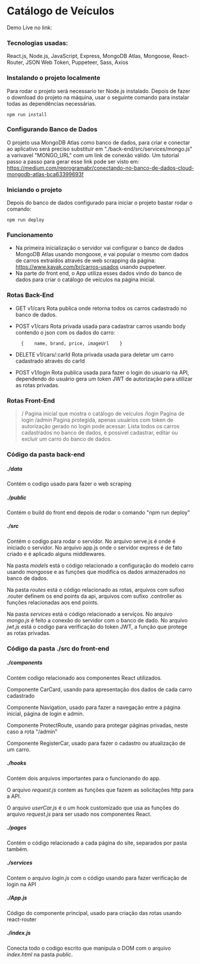 # Catálogo de Veículos

Demo Live no link: 

### Tecnologias usadas:
React.js, Node.js, JavaScript, Express, MongoDB Atlas, Mongoose, React-Router, JSON Web Token, Puppeteer, Sass, Axios

### Instalando o projeto localmente

Para rodar o projeto será necessario ter Node.js instalado. Depois de fazer o download do projeto na máquina, usar o seguinte comando para instalar todas as dependências necessárias.

    npm run install
    
### Configurando Banco de Dados

O projeto usa MongoDB Atlas como banco de dados, para criar e conectar ao aplicativo será preciso substituir em "./back-end/src/services/mongo.js" a varivavel "MONGO_URL" com um link de conexão válido. Um tutorial passo a passo para gerar esse link pode ser visto em: https://medium.com/reprogramabr/conectando-no-banco-de-dados-cloud-mongodb-atlas-bca63399693f

### Iniciando o projeto

Depois do banco de dados configurado para iniciar o projeto bastar rodar o comando: 

    npm run deploy

### Funcionamento

- Na primeira inicialização o servidor vai configurar o banco de dados MongoDB Atlas usando mongoose, e vai popular o mesmo com dados de carros extraídos através de web scrapping da página: https://www.kavak.com/br/carros-usados usando puppeteer.
- Na parte do front end, o App utiliza esses dados vindo do banco de dados para criar o catálogo de veículos na página inicial.

### Rotas Back-End

- GET v1/cars
Rota publica onde retorna todos os carros cadastrado no banco de dados.
- POST v1/cars
Rota privada usada para cadastrar carros usando body contendo o json com os dados do carro: 

        {    name, brand, price, imageUrl    }
- DELETE v1/cars/:carId
Rota privada usada para deletar um carro cadastrado através do carId
- POST v1/login
Rota publica usada para fazer o login do usuario na API, dependendo do usuário gera um token JWT de autorização para utilizar as rotas privadas.

### Rotas Front-End

> /
Pagina inicial que mostra o catálogo de veículos 
> /login
Pagina de login
> /admin
Pagina protegida, apenas usuários com token de autorização gerado no login pode acessar. Lista todos os carros cadastrados no banco de dados, é possivel cadastrar, editar ou excluir um carro do banco de dados.

### Código da pasta back-end

##### ./data
Contém o codigo usado para fazer o web scraping

##### ./public
Contém o build do front end depois de rodar o comando "npm run deploy"

##### ./src
Contém o codigo para rodar o servidor. No arquivo serve.js é onde é iniciado o servidor. No arquivo app.js onde o servidor express é de fato criado e é aplicado alguns middlewares.

Na pasta *models* está o código relacionado a configuração do modelo carro usando mongoose e as funções que modifica os dados armazenados no banco de dados.

Na pasta *routes* está o código relacionado as rotas, arquivos com sufixo .router definem os end points da api, arquivos com sufixo .controller as funções relacionadas aos end points.

Na pasta *services* está o código relacionado a servíços. No arquivo *mongo.js* é feito a conexão do servidor com o banco de dado. No arquivo *jwt.js* está o codigo para verificação do token JWT, a função que protege as rotas privadas.

### Código da pasta ./src do front-end

##### ./components
Contém codigo relacionado aos componentes React utilizados.

Componente CarCard, usando para apresentação dos dados de cada carro cadastrado

Componente Navigation, usado para fazer a navegação entre a página inicial, página de login e admin.

Componente ProtectRoute, usando para protegar páginas privadas, neste caso a rota "/admin"

Componente RegisterCar, usado para fazer o cadastro ou atualização de um carro.

##### ./hooks
Contém dois arquivos importantes para o funcionando do app.

O arquivo *request.js* contem as funções que fazem as solicitações http para a API.

O arquivo *userCar.js* é o um hook customizado que usa as funções do arquivo *request.js* para ser usado nos componentes React.

##### ./pages
Contém o código relacionado a cada página do site, separados por pasta também.

##### ./services
Contem o arquivo *login.js* com o código usando para fazer verificação de login na API

##### ./App.js
Código do componente principal, usado para criação das rotas usando react-router

##### ./index.js
Conecta todo o codigo escrito que manipula o DOM com o arquivo *index.html* na pasta *public*.










